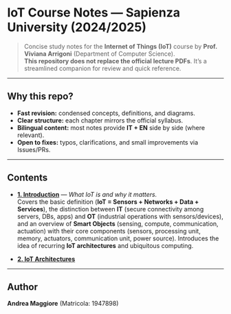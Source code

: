 # IoT Course Notes — Sapienza University (2024/2025)

> Concise study notes for the **Internet of Things (IoT)** course by **Prof. Viviana Arrigoni** (Department of Computer Science).  
> **This repository does not replace the official lecture PDFs**. It’s a streamlined companion for review and quick reference.

---

## Why this repo?

- **Fast revision:** condensed concepts, definitions, and diagrams.
- **Clear structure:** each chapter mirrors the official syllabus.
- **Bilingual content:** most notes provide **IT + EN** side by side (where relevant).
- **Open to fixes:** typos, clarifications, and small improvements via Issues/PRs.

---

## Contents

- **[1. Introduction](markdown/1-Introduction.md)** — *What IoT is and why it matters.*  
  Covers the basic definition (**IoT = Sensors + Networks + Data + Services**), the distinction between **IT** (secure connectivity among servers, DBs, apps) and **OT** (industrial operations with sensors/devices), and an overview of **Smart Objects** (sensing, compute, communication, actuation) with their core components (sensors, processing unit, memory, actuators, communication unit, power source). Introduces the idea of recurring **IoT architectures** and ubiquitous computing.

- **[2. IoT Architectures](markdown/2-IoTArch.md)**

---


## Author

**Andrea Maggiore** (Matricola: 1947898)